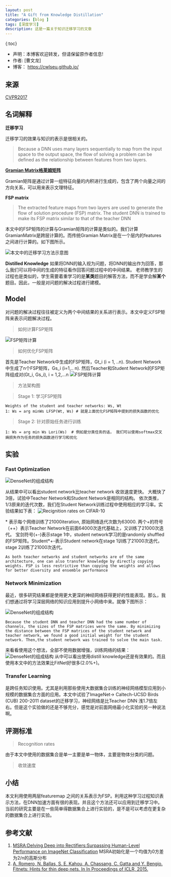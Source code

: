 ```yaml
---
layout: post
title: "A Gift from Knowledge Distillation"
categories: [blog ]
tags: [深度学习]
description: 这是一篇关于知识迁移学习的文章
---
```

{:toc}
- 声明：本博客欢迎转发，但请保留原作者信息!
- 作者: [曹文龙]
- 博客： <https://cwlseu.github.io/>

## 来源

[CVPR2017](https://cgv.kaist.ac.kr/sigmi/data/CVPR2017.pdf)

## 名词解释

**迁移学习**

迁移学习的效果与知识的表示是很相关的。

> Because a DNN uses many layers sequentially to map from the input space to the output space, the flow of solving a problem can be defined as the relationship between features from two layers.

[**Gramian Matrix格莱姆矩阵**](https://en.wikipedia.org/wiki/Gramian_matrix)

Gramian矩阵是通过计算一组特征向量的内积进行生成的，包含了两个向量之间的方向关系，可以用来表示文理特征。

**FSP matrix**

> The extracted feature maps from two layers are used to generate the flow of solution procedure (FSP) matrix. The student DNN is trained to make its FSP matrix similar to that of the teacher DNN

本文中的FSP矩阵的计算与Gramian矩阵的计算是类似的。我们计算GramianMatrix是跨层计算的。而传统Gramian Matrix是在一个层内的features之间进行计算的。如下图所示。

![本文中的迁移学习方法示意图](https://cwlseu.github.io/images/cvpr2017/kd/method.JPG)

**Distilled Knowledge**
如果将DNN的输入视为问题，将DNN的输出作为回答，那么我们可以将中间的生成的特征看作回答问题过程中的中间结果。
老师教学生的过程也是类似的，学生需要着重学习的是**某类**题目的解答方法，而不是学会解**某个**题目。因此，一般是对问题的解决过程进行建模。

## Model
对问题的解决过程往往被定义为两个中间结果的关系进行表示。本文中定义FSP矩阵来表示问题解决过程。
> 如何计算FSP矩阵

![FSP矩阵计算](https://cwlseu.github.io/images/cvpr2017/kd/FSP.JPG)

> 如何优化FSP矩阵

首先是Teacher Network中生成的FSP矩阵，Gt_i (i = 1, ..n). Student Network 中生成了n个FSP矩阵，Gs_i (i=1,.. n). 然后Teacher和Student Network的FSP矩阵组成对(Gt_i, Gs_i), i = 1,2,...n
![FSP矩阵计算](https://cwlseu.github.io/images/cvpr2017/kd/Loss.JPG)

> 方法架构图

> Stage 1: 学习FSP矩阵

    Weights of the student and teacher networks: Ws, Wt
    1: Ws = arg minWs LFSP(Wt, Ws) # 就是上面优化FSP矩阵中提到的损失函数的优化

> Stage 2: 针对原始任务进行训练

    1: Ws = arg min Ws Lori(Ws)  # 例如是分类任务的话， 我们可以使用softmax交叉熵损失作为任务的损失函数进行学习和优化

## 实验

### **Fast Optimization**
![DenseNet的组成结构](https://cwlseu.github.io/images/cvpr2017/kd/Fast.JPG)

从结果中可以看出student network比teacher network 收敛速度更快。 大概快了3倍，试验中Teacher Network和Student Network是相同的结构。
依次类推，1/3原来的迭代次数，我们在Student Network训练过程中使用相应的学习率。实验结果如下表：
![Recignition rates on CIFAR-10](https://cwlseu.github.io/images/cvpr2017/kd/Table1.JPG)

\* 表示每个网络训练了21000iteration, 原始网络迭代次数为63000.
两个+的符号（++）表示Teacher Network在前面64000次迭代基础上，又训练了21000次迭代。
宝剑符号(+-)表示stage 1中，student network学习的是randomly shuffled 的FSP矩阵。Student*+-表示Student network在stage 1训练了21000次迭代，stage 2训练了21000次迭代。

    As both teacher networks and student networks are of the same architecture, one can also transfer knowledge by directly copying weights. FSP is less restrictive than copying the weights and allows for better diversity and ensemble performance

###  **Network Minimization**
最近，很多研究结果都是使用更大更深的神经网络获得更好的性能表现。那么，我们想通过将学习深层网络的知识应用到提升小网络中来。就像下图所示：

![DenseNet的组成结构](https://cwlseu.github.io/images/cvpr2017/kd/arch.JPG)

    Because the student DNN and teacher DNN had the same number of channels, the sizes of the FSP matrices were the same. By minimizing the distance between the FSP matrices of the student network and teacher network, we found a good initial weight for the student network. Then,the student network was trained to solve the main task.

来看看使用这个想法，全部不使用数据增强，训练网络的结果：
![DenseNet的组成结构](https://cwlseu.github.io/images/cvpr2017/kd/Table4.JPG)
从中可以看出使用distill knowledge还是有效果的。而且使用本文中的方法效果比FitNet好很多(2.0%+)。

###  **Transfer Learning**
是跨任务知识使用。尤其是利用那些使用大数据集合训练的神经网络模型应用到小规模的数据集合方面的应用。本文中试验了ImageNet-> Caltech-UCSD Birds (CUB) 200-2011 dataset的迁移学习，神经网络是比Teacher DNN 浅1.7倍左右。但是这个实验做的还是不够充分，感觉是对前面网络最小化实验的另一种说法啊。

## 评测标准
>Recognition rates

由于本文中使用的数据集合是单一主要是单一物体，主要是物体分类的问题。

>收敛速度

## 小结
本文利用使用两层featuremap 之间的关系表示为FSP。利用这种学习过程知识表示方法，在DNN加速方面有很的表现。并且这个方法还可以应用到迁移学习中。当前的研究主要是在一些简单得数据集合上进行实验的，是不是可以考虑在更复杂的数据集合上进行实验。

## 参考文献

1. [MSRA:Delving Deep into Rectifiers:Surpassing Human-Level Performance on ImageNet Classification](http://blog.csdn.net/shuzfan/article/details/51347572)
 MSRA初始化是一个均值为0方差为2/n的高斯分布
2. [A. Romero, N. Ballas, S. E. Kahou, A. Chassang, C. Gatta,and Y. Bengio. Fitnets: Hints for thin deep nets. In In Proceedings of ICLR, 2015.](https://arxiv.org/abs/1412.6550)